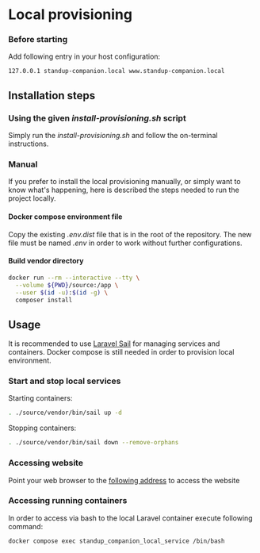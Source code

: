 # Local provisioning

### Before starting

Add following entry in your host configuration:

```
127.0.0.1 standup-companion.local www.standup-companion.local
```

## Installation steps

### Using the given *install-provisioning.sh* script

Simply run the *install-provisioning.sh* and follow the on-terminal instructions.

### Manual

If you prefer to install the local provisioning manually, or simply want to know what's happening, here is described the steps needed to run the project locally.

#### Docker compose environment file

Copy the existing *.env.dist* file that is in the root of the repository. The new file must be named *.env* in order to work without further configurations.

#### Build vendor directory

```bash
docker run --rm --interactive --tty \
  --volume ${PWD}/source:/app \
  --user $(id -u):$(id -g) \
  composer install
```

## Usage

It is recommended to use [Laravel Sail](https://laravel.com/docs/9.x/sail) for managing services and containers. Docker compose is still needed in order to provision local environment.

### Start and stop local services

Starting containers:

```bash
. ./source/vendor/bin/sail up -d
```

Stopping containers:

```bash
. ./source/vendor/bin/sail down --remove-orphans
```

### Accessing website

Point your web browser to the [following address](http://standup-companion.local:8080) to access the website

### Accessing running containers

In order to access via bash to the local Laravel container execute following command:

```bash
docker compose exec standup_companion_local_service /bin/bash
```